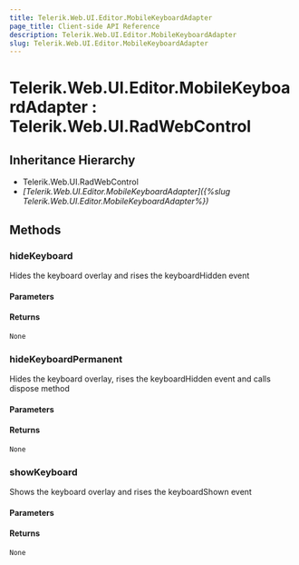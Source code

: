 ```yaml
---
title: Telerik.Web.UI.Editor.MobileKeyboardAdapter
page_title: Client-side API Reference
description: Telerik.Web.UI.Editor.MobileKeyboardAdapter
slug: Telerik.Web.UI.Editor.MobileKeyboardAdapter
---
```


# Telerik.Web.UI.Editor.MobileKeyboardAdapter : Telerik.Web.UI.RadWebControl

## Inheritance Hierarchy

* Telerik.Web.UI.RadWebControl
* *[Telerik.Web.UI.Editor.MobileKeyboardAdapter]({%slug Telerik.Web.UI.Editor.MobileKeyboardAdapter%})*


## Methods

### hideKeyboard

Hides the keyboard overlay and rises the keyboardHidden event

#### Parameters

#### Returns

`None`

### hideKeyboardPermanent

Hides the keyboard overlay, rises the keyboardHidden event and calls dispose method

#### Parameters

#### Returns

`None`
### showKeyboard

Shows the keyboard overlay and rises the keyboardShown event

#### Parameters

#### Returns

`None`


